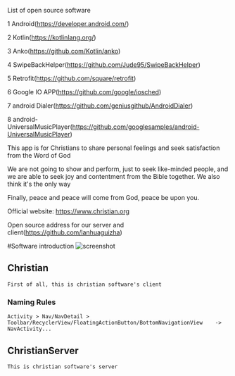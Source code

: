 List of open source software

1 Android(https://developer.android.com/)
 
2 Kotlin(https://kotlinlang.org/)

3 Anko(https://github.com/Kotlin/anko)

4 SwipeBackHelper(https://github.com/Jude95/SwipeBackHelper)

5 Retrofit(https://github.com/square/retrofit)

6 Google IO APP(https://github.com/google/iosched)

7 android Dialer(https://github.com/geniusgithub/AndroidDialer)

8 android-UniversalMusicPlayer(https://github.com/googlesamples/android-UniversalMusicPlayer)

This app is for Christians to share personal feelings and seek satisfaction from the Word of God

We are not going to show and perform, just to seek like-minded people, and we are able to seek joy and contentment from the Bible together. We also think it's the only way

Finally, peace and peace will come from God, peace be upon you.

Official website: https://www.christian.org

Open source address for our server and client(https://github.com/lanhuaguizha)


#Software introduction
![screenshot](https://github.com/lanhuaguizha/Christian/blob/master/device-2018-03-30-225123.png)

## Christian
    First of all, this is christian software's client
### Naming Rules
    Activity > Nav/NavDetail > Toolbar/RecyclerView/FloatingActionButton/BottomNavigationView    ->    NavActivity...

## ChristianServer
    This is christian software's server
